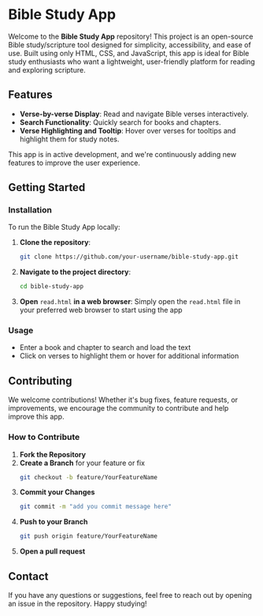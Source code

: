# Bible Study App

Welcome to the **Bible Study App** repository! This project is an open-source Bible study/scripture tool designed for simplicity, accessibility, and ease of use. Built using only HTML, CSS, and JavaScript, this app is ideal for Bible study enthusiasts who want a lightweight, user-friendly platform for reading and exploring scripture.

## Features

- **Verse-by-verse Display**: Read and navigate Bible verses interactively.
- **Search Functionality**: Quickly search for books and chapters.
- **Verse Highlighting and Tooltip**: Hover over verses for tooltips and highlight them for study notes.

This app is in active development, and we're continuously adding new features to improve the user experience.

## Getting Started

### Installation

To run the Bible Study App locally:

1. **Clone the repository**:
   ```bash
   git clone https://github.com/your-username/bible-study-app.git

2. **Navigate to the project directory**:
   ```bash
   cd bible-study-app

3. **Open** `read.html` **in a web browser**:
Simply open the `read.html` file in your preferred web browser to start using the app

### Usage
- Enter a book and chapter to search and load the text
- Click on verses to highlight them or hover for additional information

## Contributing
We welcome contributions! Whether it's bug fixes, feature requests, or improvements, we encourage the community to contribute and help improve this app.

### How to Contribute
1. **Fork the Repository**
2. **Create a Branch** for your feature or fix
   ```bash
   git checkout -b feature/YourFeatureName
3. **Commit your Changes**
   ```bash
   git commit -m "add you commit message here"
4. **Push to your Branch**
   ```bash
   git push origin feature/YourFeatureName
5. **Open a pull request**

## Contact
If you have any questions or suggestions, feel free to reach out by opening an issue in the repository. Happy studying!